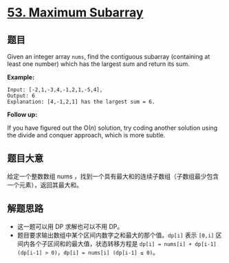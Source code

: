 # [53. Maximum Subarray](https://leetcode.com/problems/maximum-subarray/)


## 题目

Given an integer array `nums`, find the contiguous subarray (containing at least one number) which has the largest sum and return its sum.

**Example:**


    Input: [-2,1,-3,4,-1,2,1,-5,4],
    Output: 6
    Explanation: [4,-1,2,1] has the largest sum = 6.


**Follow up:**

If you have figured out the O(*n*) solution, try coding another solution using the divide and conquer approach, which is more subtle.

## 题目大意

给定一个整数数组 nums ，找到一个具有最大和的连续子数组（子数组最少包含一个元素），返回其最大和。

## 解题思路

- 这一题可以用 DP 求解也可以不用 DP。
- 题目要求输出数组中某个区间内数字之和最大的那个值。`dp[i]` 表示 `[0,i]` 区间内各个子区间和的最大值，状态转移方程是 `dp[i] = nums[i] + dp[i-1] (dp[i-1] > 0)`，`dp[i] = nums[i] (dp[i-1] ≤ 0)`。
